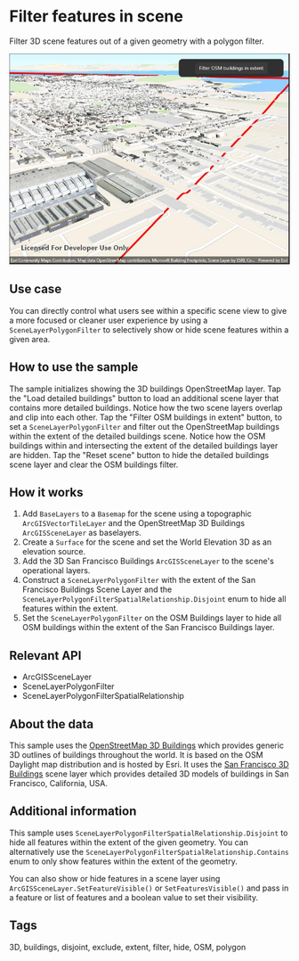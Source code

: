 # Filter features in scene

Filter 3D scene features out of a given geometry with a polygon filter.

![](filterfeaturesinscene.jpg)

## Use case

You can directly control what users see within a specific scene view to give a more focused or cleaner user experience by using a `SceneLayerPolygonFilter` to selectively show or hide scene features within a given area.

## How to use the sample

The sample initializes showing the 3D buildings OpenStreetMap layer. Tap the "Load detailed buildings" button to load an additional scene layer that contains more detailed buildings. Notice how the two scene layers overlap and clip into each other. Tap the "Filter OSM buildings in extent" button, to set a `SceneLayerPolygonFilter` and filter out the OpenStreetMap buildings within the extent of the detailed buildings scene. Notice how the OSM buildings within and intersecting the extent of the detailed buildings layer are hidden. Tap the "Reset scene" button to hide the detailed buildings scene layer and clear the OSM buildings filter.

## How it works

1. Add `BaseLayers` to a `Basemap` for the scene using a topographic `ArcGISVectorTileLayer` and the OpenStreetMap 3D Buildings `ArcGISSceneLayer` as baselayers.
2. Create a `Surface` for the scene and set the World Elevation 3D as an elevation source.
3. Add the 3D San Francisco Buildings `ArcGISSceneLayer` to the scene's operational layers.
4. Construct a `SceneLayerPolygonFilter` with the extent of the San Francisco Buildings Scene Layer and the `SceneLayerPolygonFilterSpatialRelationship.Disjoint` enum to hide all features within the extent.
5. Set the `SceneLayerPolygonFilter` on the OSM Buildings layer to hide all OSM buildings within the extent of the San Francisco Buildings layer.

## Relevant API

* ArcGISSceneLayer
* SceneLayerPolygonFilter
* SceneLayerPolygonFilterSpatialRelationship

## About the data

This sample uses the [OpenStreetMap 3D Buildings](https://www.arcgis.com/home/item.html?id=ca0470dbbddb4db28bad74ed39949e25) which provides generic 3D outlines of buildings throughout the world. It is based on the OSM Daylight map distribution and is hosted by Esri. It uses the [San Francisco 3D Buildings](https://www.arcgis.com/home/item.html?id=d3344ba99c3f4efaa909ccfbcc052ed5) scene layer which provides detailed 3D models of buildings in San Francisco, California, USA.

## Additional information

This sample uses `SceneLayerPolygonFilterSpatialRelationship.Disjoint` to hide all features within the extent of the given geometry. You can alternatively use the `SceneLayerPolygonFilterSpatialRelationship.Contains` enum to only show features within the extent of the geometry.

You can also show or hide features in a scene layer using `ArcGISSceneLayer.SetFeatureVisible()` or `SetFeaturesVisible()` and pass in a feature or list of features and a boolean value to set their visibility.

## Tags

3D, buildings, disjoint, exclude, extent, filter, hide, OSM, polygon
